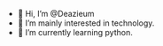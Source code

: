- 👋 Hi, I’m @Deazieum
- 👀 I’m mainly interested in technology.
- 🌱 I’m currently learning python.
<!--- 💞️I hope we can collaborate someday.--->
<!---text--->
<!---やりたいことリスト
-python
-unity
-R
-matlab
-blender
-c
-java
-html
--->
<!---https://twitter.com/deazieum--->

<!---
Deazieum/Deazieum is a ✨ special ✨ repository because its `README.md` (this file) appears on your GitHub profile.
You can click the Preview link to take a look at your changes.
--->
